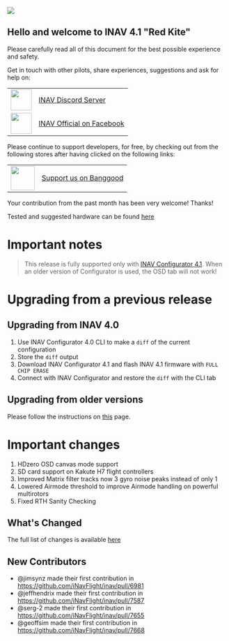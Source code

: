 ![](https://quadmeup.com/assets/winged-inav.png)

## Hello and welcome to INAV 4.1 "Red Kite"

Please carefully read all of this document for the best possible experience and safety.

Get in touch with other pilots, share experiences, suggestions and ask for help on:

<table>
  <body>
<tr>
<td><img width="48" src="https://discord.com/assets/f9bb9c4af2b9c32a2c5ee0014661546d.png"></td>
<td><a href="https://discord.gg/peg2hhbYwN" target="_blank">INAV Discord Server</a></td>
</tr>
    <tr>
      <td><img src="https://upload.wikimedia.org/wikipedia/commons/c/cd/Facebook_logo_%28square%29.png" width="48"></td>
      <td><a href="https://www.facebook.com/groups/INAVOfficial">INAV Official on Facebook</a></td>
    </tr>
  </tbody>
</table>

Please continue to support developers, for free, by checking out from the following stores after having clicked on the following links:

<table>
  <tbody>
    <tr>
      <td><img src="https://lh3.googleusercontent.com/TiHXyUiZ2COk7OmceBgo1qeRN2APAjWL5qUydGc-U3LqkJb3n13EhYEJ8Dpz_IACNHU" width="55"></td>
      <td><a href="https://inavflight.com/shop/u/bg">Support us on Banggood</a></td>
    </tr>
  </tbody>
</table>

Your contribution from the past month has been very welcome! Thanks!

Tested and suggested hardware can be found [here](https://github.com/iNavFlight/inav/wiki/Welcome-to-INAV,-useful-links-and-products)

# Important notes

> This release is fully supported only with [INAV Configurator 4.1](https://github.com/iNavFlight/inav-configurator/releases). When an older version of Configurator is used, the OSD tab will not work!

# Upgrading from a previous release

## Upgrading from INAV 4.0

1. Use INAV Configurator 4.0 CLI to make a `diff` of the current configuration
2. Store the `diff` output
3. Download INAV Configurator 4.1 and flash INAV 4.1 firmware with `FULL CHIP ERASE`
4. Connect with INAV Configurator and restore the `diff` with the CLI tab

## Upgrading from older versions

Please follow the instructions on [this](https://github.com/iNavFlight/inav/wiki/Upgrading-from-an-older-version-of-INAV-to-the-current-version) page.

# Important changes

1. HDzero OSD canvas mode support
1. SD card support on Kakute H7 flight controllers
1. Improved Matrix filter tracks now 3 gyro noise peaks instead of only 1
1. Lowered Airmode threshold to improve Airmode handling on powerful multirotors
1. Fixed RTH Sanity Checking

## What's Changed

The full list of changes is available [here](https://github.com/iNavFlight/inav/pulls?q=is%3Apr+milestone%3A4.1+is%3Aclosed)

## New Contributors
* @jimsynz made their first contribution in https://github.com/iNavFlight/inav/pull/6981
* @jeffhendrix made their first contribution in https://github.com/iNavFlight/inav/pull/7587
* @serg-2 made their first contribution in https://github.com/iNavFlight/inav/pull/7655
* @geoffsim made their first contribution in https://github.com/iNavFlight/inav/pull/7668